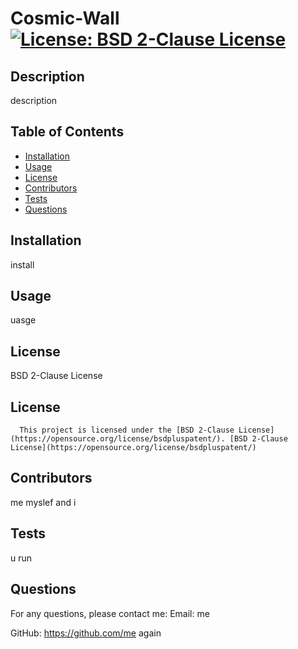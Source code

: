 # Cosmic-Wall [![License: BSD 2-Clause License](https://img.shields.io/badge/License-BSD_2_Clause-yellow.svg)](https://opensource.org/license/bsdpluspatent/)

## Description
description

## Table of Contents
- [Installation](#installation)
- [Usage](#usage)
- [License](#license)
- [Contributors](#contributors)
- [Tests](#tests)
- [Questions](#questions)

## Installation
install

## Usage
uasge

## License
BSD 2-Clause License
## License

      This project is licensed under the [BSD 2-Clause License](https://opensource.org/license/bsdpluspatent/). [BSD 2-Clause License](https://opensource.org/license/bsdpluspatent/)

## Contributors
me myslef and i

## Tests
u run

## Questions
For any questions, please contact me:
Email: me

GitHub: https://github.com/me again
